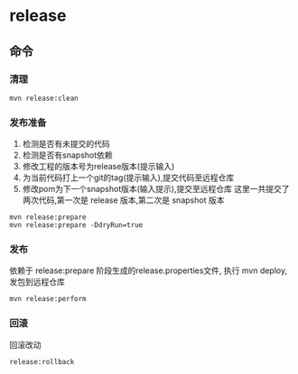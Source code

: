 # release

## 命令

### 清理
```shell script
mvn release:clean
```

### 发布准备
1) 检测是否有未提交的代码
2) 检测是否有snapshot依赖
3) 修改工程的版本号为release版本(提示输入)
4) 为当前代码打上一个git的tag(提示输入),提交代码至远程仓库
5) 修改pom为下一个snapshot版本(输入提示),提交至远程仓库
这里一共提交了两次代码,第一次是 release 版本,第二次是 snapshot 版本
```shell script
mvn release:prepare
mvn release:prepare -DdryRun=true
```

### 发布
依赖于 release:prepare 阶段生成的release.properties文件,
执行 mvn deploy, 发包到远程仓库
```shell script
mvn release:perform
```

### 回滚
回滚改动
```shell script
release:rollback
```
